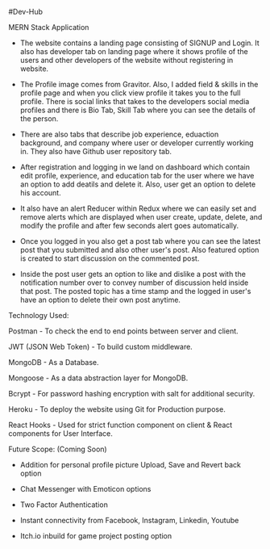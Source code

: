 #Dev-Hub

MERN Stack Application

- The website contains a landing page consisting of SIGNUP and Login. It also has developer tab on landing page where it shows profile of the users and other developers of the website without registering in website.

- The Profile image comes from Gravitor. Also, I added field & skills in the profile page and when you click view profile it takes you to the full profile. There is social links that takes to the developers social media profiles and there is Bio Tab, Skill Tab where you can see the details of the person.

- There are also tabs that describe job experience, eduaction background, and company where user or developer currently working in. They also have Github user repository tab.

- After registration and logging in we land on dashboard which contain edit profile, experience, and education tab for the user where we have an option to add deatils and delete it. Also, user get an option to delete his account.

- It also have an alert Reducer within Redux where we can easily set and remove alerts which are displayed when user create, update, delete, and modify the profile and after few seconds alert goes automatically.

- Once you logged in you also get a post tab where you can see the latest post that you submitted and also other user's post. Also featured option is created to start discussion on the commented post.

- Inside the post user gets an option to like and dislike a post with the notification number over to convey number of discussion held inside that post. The posted topic has a time stamp and the logged in user's have an option to delete their own post anytime.




Technology Used:

Postman - To check the end to end points between server and client.

JWT (JSON Web Token) - To build custom middleware.

MongoDB - As a Database.

Mongoose - As a data abstraction layer for MongoDB.

Bcrypt - For password hashing encryption with salt for additional security.

Heroku - To deploy the website using Git for Production purpose.

React Hooks - Used for strict function component on client & React components for User Interface.







Future Scope: (Coming Soon)

- Addition for personal profile picture Upload, Save and Revert back option

- Chat Messenger with Emoticon options

- Two Factor Authentication

- Instant connectivity from Facebook, Instagram, Linkedin, Youtube

- Itch.io inbuild for game project posting option


